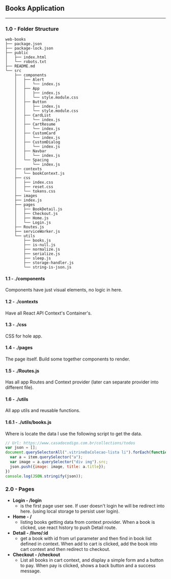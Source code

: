 ## Books Application
---
### 1.0 - Folder Structure
```
web-books
├── package.json
├── package-lock.json
├── public
│   ├── index.html
│   └── robots.txt
├── README.md
└── src
    ├── components
    │   ├── Alert
    │   │   └── index.js
    │   ├── App
    │   │   ├── index.js
    │   │   └── style.module.css
    │   ├── Button
    │   │   ├── index.js
    │   │   └── style.module.css
    │   ├── CardList
    │   │   └── index.js
    │   ├── CartResume
    │   │   └── index.js
    │   ├── CustomCard
    │   │   └── index.js
    │   ├── CustomDialog
    │   │   └── index.js
    │   ├── Navbar
    │   │   └── index.js
    │   └── Spacing
    │       └── index.js
    ├── contexts
    │   └── bookContext.js
    ├── css
    │   ├── index.css
    │   ├── reset.css
    │   └── tokens.css
    ├── images
    ├── index.js
    ├── pages
    │   ├── BookDetail.js
    │   ├── Checkout.js
    │   ├── Home.js
    │   └── Login.js
    ├── Routes.js
    ├── serviceWorker.js
    └── utils
        ├── books.js
        ├── is-null.js
        ├── normalize.js
        ├── serialize.js
        ├── sleep.js
        ├── storage-handler.js
        └── string-is-json.js
```
#### 1.1 - ./components
Components have just visual elements, no logic in here.

#### 1.2 - ./contexts
Have all React API Context's Container's.

#### 1.3 - ./css 
CSS for hole app.

#### 1.4 - ./pages
The page itself. Build some  together components to render.

#### 1.5 - ./Routes.js
Has all app Routes and Context provider (later can separate provider into different file).

#### 1.6 - ./utils
All app utils and reusable functions.

#### 1.6.1 - ./utils/books.js
Where is locate the data
I use the following script to get the data.
``` javascript
// Url: https://www.casadocodigo.com.br/collections/todos
var json = [];
document.querySelectorAll(".vitrineDaColecao-lista li").forEach(function(item) {
  var a = item.querySelector("a");
  var image = a.querySelector("div img").src;
  json.push({image: image, title: a.title});
})
console.log(JSON.stringify(json));
```
### 2.0 - Pages
- **Login - /login**
  - is the first page user see. If user doesn't login he will be redirect into here. (using local storage to persist user login).
- **Home - /**
  - listing books getting data from context provider. When a book is clicked, use react history to push Detail route.
- **Detail - /livro/:id**
  - get a book with id from url parameter and then find in book list defined in context. When add to cart is clicked, add the book into cart context and then redirect to checkout.
- **Checkout - /checkout**
  - List all books in cart context, and display a simple form and a button to pay. When pay is clicked, shows a back button and a success message. 
